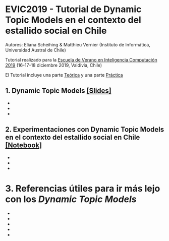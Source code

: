 # EVIC2019 - Tutorial de Dynamic Topic Models en el contexto del estallido social en Chile

Autores: Eliana Scheihing & Matthieu Vernier (Instituto de Informática, Universidad Austral de Chile)

Tutorial realizado para la [Escuela de Verano en Inteligencia Computación 2019](http://evic2019.inf.uach.cl/) (16-17-18 diciembre 2019, Valdivia, Chile)


El Tutorial incluye una parte [Teórica](...) y una parte [Práctica](Tutorial_PartePractica.ipynb)

## 1. Dynamic Topic Models [[Slides]](...)

-
-
-

## 2. Experimentaciones con Dynamic Topic Models en el contexto del estallido social en Chile [[Notebook]](Tutorial_PartePractica.ipynb)

-
-
-


# 3. Referencias útiles para ir más lejo con los _Dynamic Topic Models_

-
-
-
-
-



